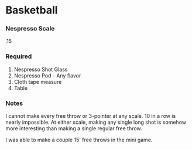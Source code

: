 # Basketball

### Nespresso Scale

.15

### Required
1. Nespresso Shot Glass
2. Nespresso Pod - Any flavor
3. Cloth tape measure
4. Table

### Notes

I cannot make every free throw or 3-pointer at any scale. 10 in a row is nearly impossible. At either scale, making any single long shot is somehow more interesting than making a single regular free throw.

I was able to make a couple 15' free throws in the mini game.